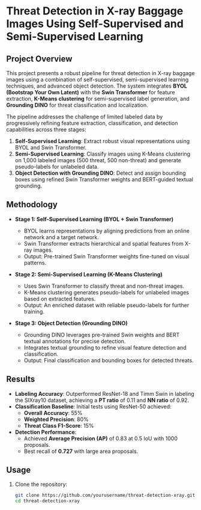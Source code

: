 # Threat Detection in X-ray Baggage Images Using Self-Supervised and Semi-Supervised Learning

## Project Overview
This project presents a robust pipeline for threat detection in X-ray baggage images using a combination of self-supervised, semi-supervised learning techniques, and advanced object detection. The system integrates **BYOL (Bootstrap Your Own Latent)** with the **Swin Transformer** for feature extraction, **K-Means clustering** for semi-supervised label generation, and **Grounding DINO** for threat classification and localization.

The pipeline addresses the challenge of limited labeled data by progressively refining feature extraction, classification, and detection capabilities across three stages:
1. **Self-Supervised Learning**: Extract robust visual representations using BYOL and Swin Transformer.
2. **Semi-Supervised Learning**: Classify images using K-Means clustering on 1,000 labeled images (500 threat, 500 non-threat) and generate pseudo-labels for unlabeled data.
3. **Object Detection with Grounding DINO**: Detect and assign bounding boxes using refined Swin Transformer weights and BERT-guided textual grounding.

## Methodology
- **Stage 1: Self-Supervised Learning (BYOL + Swin Transformer)**
  - BYOL learns representations by aligning predictions from an online network and a target network.
  - Swin Transformer extracts hierarchical and spatial features from X-ray images.
  - Output: Pre-trained Swin Transformer weights fine-tuned on visual patterns.

- **Stage 2: Semi-Supervised Learning (K-Means Clustering)**
  - Uses Swin Transformer to classify threat and non-threat images.
  - K-Means clustering generates pseudo-labels for unlabeled images based on extracted features.
  - Output: An enriched dataset with reliable pseudo-labels for further training.

- **Stage 3: Object Detection (Grounding DINO)**
  - Grounding DINO leverages pre-trained Swin weights and BERT textual annotations for precise detection.
  - Integrates textual grounding to refine visual feature detection and classification.
  - Output: Final classification and bounding boxes for detected threats.

## Results
- **Labeling Accuracy**: Outperformed ResNet-18 and Timm Swin in labeling the SIXray10 dataset, achieving a **PT ratio** of 0.11 and **NN ratio** of 0.92.
- **Classification Baseline**: Initial tests using ResNet-50 achieved:
  - **Overall Accuracy**: 55%
  - **Weighted Precision**: 80%
  - **Threat Class F1-Score**: 15%
- **Detection Performance**:
  - Achieved **Average Precision (AP)** of 0.83 at 0.5 IoU with 1000 proposals.
  - Best recall of **0.727** with large area proposals.

## Usage
1. Clone the repository:
   ```bash
   git clone https://github.com/yourusername/threat-detection-xray.git
   cd threat-detection-xray
